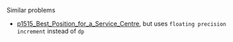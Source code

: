 Similar problems
- [p1515_Best_Position_for_a_Service_Centre](https://github.com/genxium/Leetcode/tree/master/p1515_Best_Position_for_a_Service_Centre), but uses `floating precision increment` instead of `dp`
